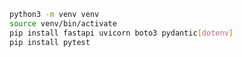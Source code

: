 ```bash
python3 -m venv venv
source venv/bin/activate
pip install fastapi uvicorn boto3 pydantic[dotenv]
pip install pytest
```

```

```

```

```
